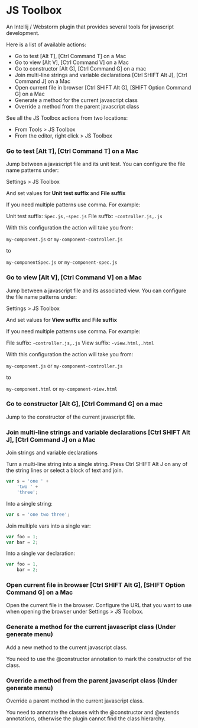 JS Toolbox
==========

An Intellij / Webstorm plugin that provides several tools for javascript development.

Here is a list of available actions:

* Go to test [Alt T], [Ctrl Command T] on a Mac
* Go to view [Alt V], [Ctrl Command V] on a Mac
* Go to constructor [Alt G], [Ctrl Command G] on a mac
* Join multi-line strings and variable declarations [Ctrl SHIFT Alt J], [Ctrl Command J] on a Mac
* Open current file in browser [Ctrl SHIFT Alt G], [SHIFT Option Command G] on a Mac
* Generate a method for the current javascript class
* Override a method from the parent javascript class

See all the JS Toolbox actions from two locations:

* From Tools > JS Toolbox
* From the editor, right click > JS Toolbox

### Go to test [Alt T], [Ctrl Command T] on a Mac

Jump between a javascript file and its unit test. You can configure the
file name patterns under:

Settings > JS Toolbox

And set values for **Unit test suffix** and **File suffix**

If you need multiple patterns use comma. For example:

Unit test suffix: ``Spec.js,-spec.js``
File suffix: ``-controller.js,.js``

With this configuration the action will take you from:

``my-component.js`` or ``my-component-controller.js``

to

``my-componentSpec.js`` or ``my-component-spec.js``

### Go to view [Alt V], [Ctrl Command V] on a Mac

Jump between a javascript file and its associated view. You can configure the
file name patterns under:

Settings > JS Toolbox

And set values for **View suffix** and **File suffix**

If you need multiple patterns use comma. For example:

File suffix: ``-controller.js,.js``
View suffix: ``-view.html,.html``

With this configuration the action will take you from:

``my-component.js`` or ``my-component-controller.js``

to

``my-component.html`` or ``my-component-view.html``

### Go to constructor [Alt G], [Ctrl Command G] on a mac

Jump to the constructor of the current javascript file.

### Join multi-line strings and variable declarations [Ctrl SHIFT Alt J], [Ctrl Command J] on a Mac

Join strings and variable declarations

Turn a multi-line string into a single string. Press Ctrl SHIFT Alt J on any
of the string lines or select a block of text and join.

```javascript
var s = 'one ' +
    'two ' +
    'three';
```

Into a single string:
```javascript
var s = 'one two three';
```

Join multiple vars into a single var:
```javascript
var foo = 1;
var bar = 2;
```

Into a single var declaration:
```javascript
var foo = 1,
    bar = 2;
```

### Open current file in browser [Ctrl SHIFT Alt G], [SHIFT Option Command G] on a Mac

Open the current file in the browser. Configure the URL that you want to
use when opening the browser under Settings > JS Toolbox.

### Generate a method for the current javascript class (Under generate menu)

Add a new method to the current javascript class.

You need to use the @constructor annotation to mark the constructor of the
class.

### Override a method from the parent javascript class (Under generate menu)

Override a parent method in the current javascript class.

You need to annotate the classes with the @constructor and @extends
annotations, otherwise the plugin cannot find the class hierarchy.

